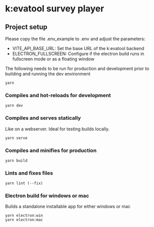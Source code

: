# k:evatool survey player

## Project setup

Please copy the file .env_example to .env and adjust the parameters:
- VITE_API_BASE_URL: Set the base URL of the k:evatool backend
- ELECTRON_FULLSCREEN: Configure if the electron build runs in fullscreen mode or as a floating window

The following needs to be run for production and development prior to building and running the dev environment
```
yarn
```

### Compiles and hot-reloads for development
```
yarn dev
```

### Compiles and serves statically
Like on a webserver. Ideal for testing builds locally.
```
yarn serve
```

### Compiles and minifies for production
```
yarn build
```

### Lints and fixes files
```
yarn lint (--fix)
```

### Electron build for windows or mac
Builds a standalone installable app for either windows or mac
```
yarn electron:win
yarn electron:mac
```

